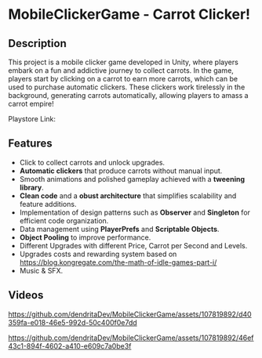 # MobileClickerGame - Carrot Clicker!
## Description
This project is a mobile clicker game developed in Unity, where players embark on a fun and addictive journey to collect carrots. In the game, players start by clicking on a carrot to earn more carrots, which can be used to purchase automatic clickers. These clickers work tirelessly in the background, generating carrots automatically, allowing players to amass a carrot empire!

Playstore Link: 
## Features
 -  Click to collect carrots and unlock upgrades.
 -  **Automatic clickers** that produce carrots without manual input.
 -  Smooth animations and polished gameplay achieved with a **tweening library**.
 -  **Clean code** and a **obust architecture** that simplifies scalability and feature additions.
 -  Implementation of design patterns such as **Observer** and **Singleton** for efficient code organization.
 -  Data management using **PlayerPrefs** and **Scriptable Objects**.
 -  **Object Pooling** to improve performance.
 -  Different Upgrades with different Price, Carrot per Second and Levels.
 -  Upgrades costs and rewarding system based on https://blog.kongregate.com/the-math-of-idle-games-part-i/ 
 -  Music & SFX.

## Videos


https://github.com/dendritaDev/MobileClickerGame/assets/107819892/d40359fa-e018-46e5-992d-50c400f0e7dd




https://github.com/dendritaDev/MobileClickerGame/assets/107819892/46ef43c1-894f-4602-a410-e609c7a0be3f

